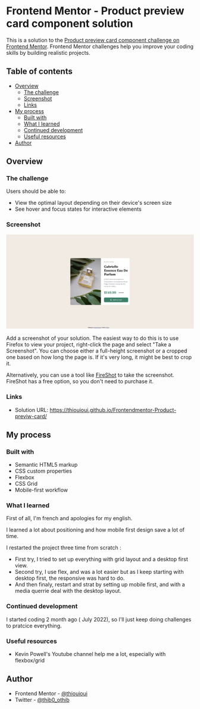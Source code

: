 # Frontend Mentor - Product preview card component solution

This is a solution to the [Product preview card component challenge on Frontend Mentor](https://www.frontendmentor.io/challenges/product-preview-card-component-GO7UmttRfa). Frontend Mentor challenges help you improve your coding skills by building realistic projects. 

## Table of contents

- [Overview](#overview)
  - [The challenge](#the-challenge)
  - [Screenshot](#screenshot)
  - [Links](#links)
- [My process](#my-process)
  - [Built with](#built-with)
  - [What I learned](#what-i-learned)
  - [Continued development](#continued-development)
  - [Useful resources](#useful-resources)
- [Author](#author)




## Overview

### The challenge

Users should be able to:

- View the optimal layout depending on their device's screen size
- See hover and focus states for interactive elements

### Screenshot

![](./screenshot.jpg)

Add a screenshot of your solution. The easiest way to do this is to use Firefox to view your project, right-click the page and select "Take a Screenshot". You can choose either a full-height screenshot or a cropped one based on how long the page is. If it's very long, it might be best to crop it.

Alternatively, you can use a tool like [FireShot](https://getfireshot.com/) to take the screenshot. FireShot has a free option, so you don't need to purchase it. 



### Links

- Solution URL: https://thiouioui.github.io/Frontendmentor-Product-previw-card/

## My process

### Built with

- Semantic HTML5 markup
- CSS custom properties
- Flexbox
- CSS Grid
- Mobile-first workflow




### What I learned

First of all, I'm french and apologies for my english.

I learned a lot about positioning and how mobile first design save a lot of time. 

I restarted the project three time from scratch : 
- First try, I tried to set up everything with grid layout and a desktop first view.
- Second try,  I use flex, and was a lot easier but as I keep starting with desktop first, the responsive was hard to do.
- And then finaly, restart and strat by setting up mobile first, and with a media querrie deal with the desktop layout.

### Continued development

I started coding 2 month ago ( July 2022), so I'll just keep doing challenges to pratcice everything.

### Useful resources

- Kevin Powell's Youtube channel help me a lot, especially with flexbox/grid



## Author


- Frontend Mentor - [@thiouioui](https://www.https://www.frontendmentor.io/profile/thiouioui)
- Twitter - [@thib0_othib](https://www.https://twitter.com/thib0_othib)



